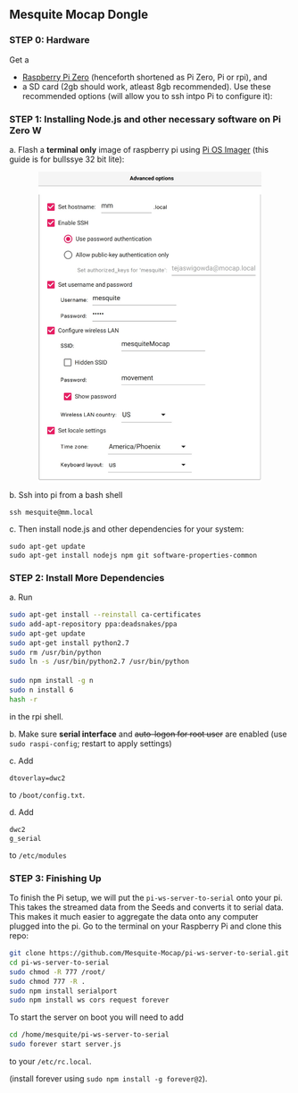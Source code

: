 
## Mesquite Mocap Dongle

### STEP 0: Hardware

Get a 
- [Raspberry Pi Zero](https://www.raspberrypi.com/products/raspberry-pi-zero/) (henceforth shortened as Pi Zero, Pi or rpi), and 
- a SD card (2gb should work, atleast 8gb recommended). Use these recommended options (will allow you to ssh intpo Pi to configure it):


### STEP 1: Installing Node.js and other necessary software on Pi Zero W

a. Flash a **terminal only** image of raspberry pi using [Pi OS Imager](https://www.raspberrypi.com/software/) (this guide is for bullssye 32 bit lite):

<img src="rpiopts.jpg" width=400 style="display:block;margin:auto">


b. Ssh into pi from a bash shell
```
ssh mesquite@mm.local 
```

c. Then install node.js and other dependencies for your system: 

```
sudo apt-get update
sudo apt-get install nodejs npm git software-properties-common
```

### STEP 2: Install More Dependencies

a. Run  
```sh
sudo apt-get install --reinstall ca-certificates
sudo add-apt-repository ppa:deadsnakes/ppa
sudo apt-get update
sudo apt-get install python2.7
sudo rm /usr/bin/python
sudo ln -s /usr/bin/python2.7 /usr/bin/python

sudo npm install -g n
sudo n install 6
hash -r

```
in the rpi shell.


b. Make sure **serial interface** and <strike>auto-logon for root user</strike> are enabled (use `sudo raspi-config`; restart to apply settings)



c. Add 
```
dtoverlay=dwc2
```
to `/boot/config.txt`.


d. Add 

```
dwc2
g_serial
```
to `/etc/modules`


### STEP 3: Finishing Up

To finish the Pi setup, we will put the `pi-ws-server-to-serial` onto your pi. This takes the streamed data from the Seeds and  converts it to serial data. This makes it much easier to aggregate the data onto any computer plugged into the pi. Go to the terminal on your Raspberry Pi and clone this repo:

```sh
git clone https://github.com/Mesquite-Mocap/pi-ws-server-to-serial.git
cd pi-ws-server-to-serial
sudo chmod -R 777 /root/
sudo chmod 777 -R .
sudo npm install serialport 
sudo npm install ws cors request forever
```

To start the server on boot you will need to add

```sh
cd /home/mesquite/pi-ws-server-to-serial
sudo forever start server.js

```
to your `/etc/rc.local`.

(install forever using `sudo npm install -g forever@2`).

